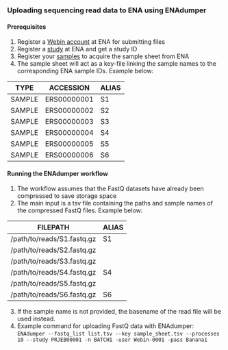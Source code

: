 ### Uploading sequencing read data to ENA using ENAdumper

#### Prerequisites
1. Register a [Webin account](https://ena-docs.readthedocs.io/en/latest/submit/general-guide/registration.html) at ENA for submitting files
2. Register a [study](https://ena-docs.readthedocs.io/en/latest/submit/study.html) at ENA and get a study ID
3. Register your [samples](https://ena-docs.readthedocs.io/en/latest/submit/samples.html) to acquire the sample sheet from ENA
4. The sample sheet will act as a key-file linking the sample names to the corresponding ENA sample IDs. Example below:

| TYPE | ACCESSION | ALIAS |
| --- | --- | --- |
| SAMPLE | ERS00000001 | S1 |
| SAMPLE | ERS00000002 | S2 |
| SAMPLE | ERS00000003 | S3 |
| SAMPLE | ERS00000004 | S4 |
| SAMPLE | ERS00000005 | S5 |
| SAMPLE | ERS00000006 | S6 |

#### Running the ENAdumper workflow
1. The workflow assumes that the FastQ datasets have already been compressed to save storage space
2. The main input is a tsv file containing the paths and sample names of the compressed FastQ files. Example below:

| FILEPATH | ALIAS |
| --- | --- |
| /path/to/reads/S1.fastq.gz | S1 |
| /path/to/reads/S2.fastq.gz | |
| /path/to/reads/S3.fastq.gz | |
| /path/to/reads/S4.fastq.gz | S4 |
| /path/to/reads/S5.fastq.gz | |
| /path/to/reads/S6.fastq.gz | S6 |

3. If the sample name is not provided, the basename of the read file will be used instead.
4. Example command for uploading FastQ data with ENAdumper: <br/>
`ENAdumper --fastq_list list.tsv --key sample_sheet.tsv --processes 10 --study PRJEB00001 -n BATCH1 -user Webin-0001 -pass Banana1`

[//]: # (Written by Mantas Sereika)
